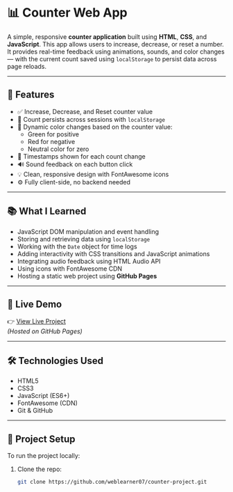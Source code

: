 # 📊 Counter Web App

A simple, responsive **counter application** built using **HTML**, **CSS**, and **JavaScript**. This app allows users to increase, decrease, or reset a number. It provides real-time feedback using animations, sounds, and color changes — with the current count saved using `localStorage` to persist data across page reloads.

---

## 🚀 Features

- ✅ Increase, Decrease, and Reset counter value
- 🎯 Count persists across sessions with `localStorage`
- 🎨 Dynamic color changes based on the counter value:
  - Green for positive
  - Red for negative
  - Neutral color for zero
- 📅 Timestamps shown for each count change
- 🔊 Sound feedback on each button click
- 💡 Clean, responsive design with FontAwesome icons
- ⚙️ Fully client-side, no backend needed

---

## 📚 What I Learned

- JavaScript DOM manipulation and event handling
- Storing and retrieving data using `localStorage`
- Working with the `Date` object for time logs
- Adding interactivity with CSS transitions and JavaScript animations
- Integrating audio feedback using HTML Audio API
- Using icons with FontAwesome CDN
- Hosting a static web project using **GitHub Pages**

---

## 🔗 Live Demo

👉 [View Live Project](https://weblearner07.github.io/counter-project/)  
*(Hosted on GitHub Pages)*

---

## 🛠️ Technologies Used

- HTML5
- CSS3
- JavaScript (ES6+)
- FontAwesome (CDN)
- Git & GitHub

---

## 📁 Project Setup

To run the project locally:

1. Clone the repo:
   ```bash
   git clone https://github.com/weblearner07/counter-project.git
